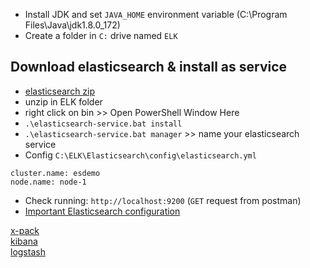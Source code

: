 * Install JDK and set `JAVA_HOME` environment variable (C:\Program Files\Java\jdk1.8.0_172)
* Create a folder in `C:` drive named `ELK`    

## Download elasticsearch & install as service
* [elasticsearch zip](https://www.elastic.co/guide/en/elasticsearch/reference/current/zip-windows.html)   
* unzip in ELK folder
* right click on bin >> Open PowerShell Window Here
* `.\elasticsearch-service.bat install`
* `.\elasticsearch-service.bat manager` >> name your elasticsearch service
* Config
`C:\ELK\Elasticsearch\config\elasticsearch.yml`
```
cluster.name: esdemo
node.name: node-1
```
* Check running: `http://localhost:9200` (`GET` request from postman)
* [Important Elasticsearch configuration](https://www.elastic.co/guide/en/elasticsearch/reference/current/important-settings.html)

[x-pack]()   
[kibana]()   
[logstash]()   


